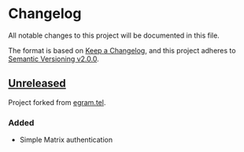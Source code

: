 # Changelog
All notable changes to this project will be documented in this file.

The format is based on [Keep a Changelog](https://keepachangelog.com/en/1.0.0/),
and this project adheres to [Semantic
Versioning v2.0.0](https://semver.org/spec/v2.0.0.html).

## [Unreleased]
Project forked from [egram.tel](https://github.com/egramtel/egram.tel).

### Added
- Simple Matrix authentication

[Unreleased]: https://github.com/ForNeVeR/Smith/tree/HEAD
